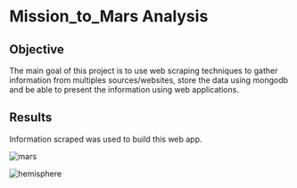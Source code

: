 # Mission_to_Mars Analysis

## Objective

The main goal of this project is to use web scraping techniques to gather information from multiples sources/websites, store the data using mongodb and be able to present the information using web applications. 



## Results

Information scraped was used to build this web app.


![mars](https://user-images.githubusercontent.com/75961117/116836053-24bf6f80-ab93-11eb-8fa6-5f120722da33.PNG)


![hemisphere](https://user-images.githubusercontent.com/75961117/116836089-43256b00-ab93-11eb-8a2d-5eea2b1b11ff.PNG)




